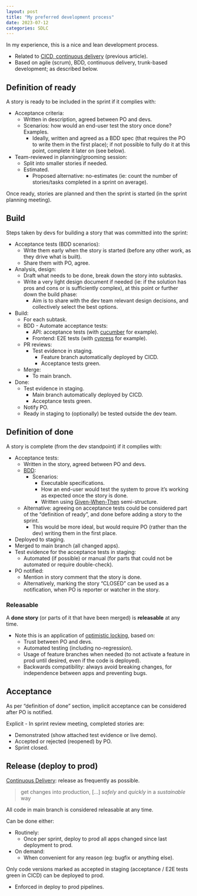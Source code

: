 ```yaml
---
layout: post
title: "My preferred development process"
date: 2023-07-12
categories: SDLC
---
```


In my experience, this is a nice and lean development process.

- Related to [CICD, continuous delivery](/sdlc/2023/06/30/cicd.html) (previous article).
- Based on agile (scrum), BDD, continuous delivery, trunk-based development; as described below.

## Definition of ready

A story is ready to be included in the sprint if it complies with:

- Acceptance criteria:
  - Written in description, agreed between PO and devs.
  - Scenarios: how would an end-user test the story once done? Examples.
    - Ideally, written and agreed as a BDD spec (that requires the PO to write them in the first place); if not possible to fully do it at this point, complete it later on (see below).
- Team-reviewed in planning/grooming session:
  - Split into smaller stories if needed.
  - Estimated.
    - Proposed alternative: no-estimates (ie: count the number of stories/tasks completed in a sprint on average).

Once ready, stories are planned and then the sprint is started (in the sprint planning meeting).

## Build

Steps taken by devs for building a story that was committed into the sprint:

- Acceptance tests (BDD scenarios):
  - Write them early when the story is started (before any other work, as they drive what is built).
  - Share them with PO, agree.
- Analysis, design:
  - Draft what needs to be done, break down the story into subtasks.
  - Write a very light design document if needed (ie: if the solution has pros and cons or is sufficiently complex), at this point or further down the build phase:
    - Aim is to share with the dev team relevant design decisions, and collectively select the best options.
- Build:
  - For each subtask.
  - BDD - Automate acceptance tests:
    - API: acceptance tests (with [cucumber](https://cucumber.io/ "https://cucumber.io/") for example).
    - Frontend: E2E tests (with [cypress](https://www.cypress.io/ "https://www.cypress.io/") for example).
  - PR reviews:
    - Test evidence in staging.
      - Feature branch automatically deployed by CICD.
      - Acceptance tests green.
  - Merge:
    - To main branch.
- Done:
  - Test evidence in staging.
    - Main branch automatically deployed by CICD.
    - Acceptance tests green.
  - Notify PO.
  - Ready in staging to (optionally) be tested outside the dev team.

## Definition of done

A story is complete (from the dev standpoint) if it complies with:

- Acceptance tests:
  - Written in the story, agreed between PO and devs.
  - [BDD](https://en.wikipedia.org/wiki/Behavior-driven_development):
    - Scenarios:
      - Executable specifications.
      - How an end-user would test the system to prove it’s working as expected once the story is done.
      - Written using [Given-When-Then](https://en.wikipedia.org/wiki/Given-When-Then) semi-structure.
  - Alternative: agreeing on acceptance tests could be considered part of the “definition of ready”, and done before adding a story to the sprint.
    - This would be more ideal, but would require PO (rather than the dev) writing them in the first place.
- Deployed to staging.
- Merged to main branch (all changed apps).
- Test evidence for the acceptance tests in staging:
  - Automated (if possible) or manual (for parts that could not be automated or require double-check).
- PO notified:
  - Mention in story comment that the story is done.
  - Alternatively, marking the story “CLOSED” can be used as a notification, when PO is reporter or watcher in the story.

### Releasable

A **done story** (or parts of it that have been merged) is **releasable** at any time.

- Note this is an application of [optimistic locking](https://en.wikipedia.org/wiki/Optimistic_concurrency_control), based on:
  - Trust between PO and devs.
  - Automated testing (including no-regression).
  - Usage of feature branches when needed (to not activate a feature in prod until desired, even if the code is deployed).
  - Backwards compatibility: always avoid breaking changes, for independence between apps and preventing bugs.

## Acceptance

As per “definition of done” section, implicit acceptance can be considered after PO is notified.

Explicit - In sprint review meeting, completed stories are:

- Demonstrated (show attached test evidence or live demo).
- Accepted or rejected (reopened) by PO.
- Sprint closed.

## Release (deploy to prod)

[Continuous Delivery](https://continuousdelivery.com/): release as frequently as possible.

> get changes into production, \[…\] _safely_ and _quickly_ in a _sustainable_ way

All code in main branch is considered releasable at any time.

Can be done either:

- Routinely:
  - Once per sprint, deploy to prod all apps changed since last deployment to prod.
- On demand:
  - When convenient for any reason (eg: bugfix or anything else).

Only code versions marked as accepted in staging (acceptance / E2E tests green in CICD) can be deployed to prod.

- Enforced in deploy to prod pipelines.
